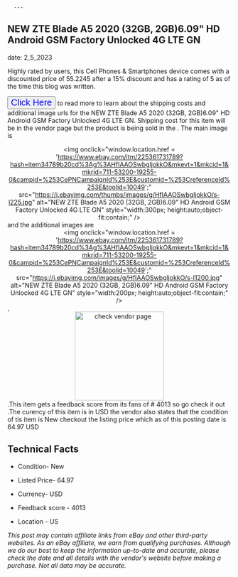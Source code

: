  
      ---
      

 ## NEW ZTE Blade A5 2020 (32GB, 2GB)6.09" HD Android GSM Factory Unlocked 4G LTE GN 

 

      

date: 2_5_2023
     

    
      

Highly rated by users, this Cell Phones & Smartphones device comes with a discounted price of 55.2245 after a 15% discount and has a rating of  5 as of the time this blog was written.

 <button style="font-size:20px;color:blue" onclick="window.location.href = 'https://www.ebay.com/itm/225361731789?hash=item34789b20cd%3Ag%3AHfIAAOSwbgljokkO&mkevt=1&mkcid=1&mkrid=711-53200-19255-0&campid=%253CePNCampaignId%253E&customid=%253CreferenceId%253E&toolid=10049'">Click Here</button>  to read more to learn about the shipping costs and additional image urls for the NEW ZTE Blade A5 2020 (32GB, 2GB)6.09" HD Android GSM Factory Unlocked 4G LTE GN. Shipping cost for this item will be in the vendor page but the product is being sold in the . The main image is <div style="text-align:center;"><img onclick="window.location.href = 'https://www.ebay.com/itm/225361731789?hash=item34789b20cd%3Ag%3AHfIAAOSwbgljokkO&mkevt=1&mkcid=1&mkrid=711-53200-19255-0&campid=%253CePNCampaignId%253E&customid=%253CreferenceId%253E&toolid=10049';" src="https://i.ebayimg.com/thumbs/images/g/HfIAAOSwbgljokkO/s-l225.jpg" alt="NEW ZTE Blade A5 2020 (32GB, 2GB)6.09" HD Android GSM Factory Unlocked 4G LTE GN" style="width:300px; height:auto;object-fit:contain;" /></div> and the additional images are <div style="text-align:center;"><img onclick="window.location.href = 'https://www.ebay.com/itm/225361731789?hash=item34789b20cd%3Ag%3AHfIAAOSwbgljokkO&mkevt=1&mkcid=1&mkrid=711-53200-19255-0&campid=%253CePNCampaignId%253E&customid=%253CreferenceId%253E&toolid=10049';" src="https://i.ebayimg.com/images/g/HfIAAOSwbgljokkO/s-l1200.jpg" alt="NEW ZTE Blade A5 2020 (32GB, 2GB)6.09" HD Android GSM Factory Unlocked 4G LTE GN" style="width:200px; height:auto;object-fit:contain;" /></div>,<div style="text-align:center;"><img onclick="window.location.href = 'https://www.ebay.com/itm/225361731789?hash=item34789b20cd%3Ag%3AHfIAAOSwbgljokkO&mkevt=1&mkcid=1&mkrid=711-53200-19255-0&campid=%253CePNCampaignId%253E&customid=%253CreferenceId%253E&toolid=10049';" src="https://origin-galleryplus.ebayimg.com/ws/web/225361731789_2_0_1/225x225.jpg" alt="check vendor page" style="width:200px; height:auto;object-fit:contain;"/></div>.This item gets a feedback score from its fans of # 4013 so go check it out .The curency of this item is in USD the vendor also states that the condition of tis item is New checkout the listing price which as of this posting date is  64.97 USD 


      
      

 ## Technical Facts 



      

 - Condition- New 


      

 - Listed Price- 64.97 


      

 - Currency- USD 


      

 - Feedback score - 4013 


      

 - Location - US 



      

*_This post may contain affiliate links from eBay and other third-party websites. As an eBay affiliate, we earn from qualifying purchases. Although we do our best to keep the information up-to-date and accurate, please check the date and all details with the vendor's website before making a purchase. Not all data may be accurate._*



      
      